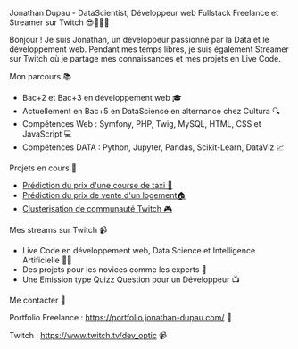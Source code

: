 Jonathan Dupau - DataScientist, Développeur web Fullstack Freelance et Streamer sur Twitch 😎👨‍💻🚀

Bonjour ! 
Je suis Jonathan, un développeur passionné par la Data et le développement web. 
Pendant mes temps libres, je suis également Streamer sur Twitch où je partage mes connaissances et mes projets en Live Code.

Mon parcours 📚
- Bac+2 et Bac+3 en développement web 🎓
- Actuellement en Bac+5 en DataScience en alternance chez Cultura 🔍
- Compétences Web : Symfony, PHP, Twig, MySQL, HTML, CSS et JavaScript 💻
- Compétences DATA : Python, Jupyter, Pandas, Scikit-Learn, DataViz 💹

Projets en cours 🚀
- [Prédiction du prix d'une course de taxi 🚕]([https://mon-site-web.com](https://github.com/Jonathan2433/prediction_taxi_fare))
- [Prédiction du prix de vente d'un logement🏠]([https://mon-site-web.com](https://github.com/Jonathan2433/analyse-valeur-fonciere-2021))
- [Clusterisation de communauté Twitch 🎮]([https://mon-site-web.com](https://github.com/Jonathan2433/twitch_users_map))

Mes streams sur Twitch 📹
- Live Code en développement web, Data Science et Intelligence Artificielle 🚀🤖
- Des projets pour les novices comme les experts 🙌
- Une Emission type Quizz Question pour un Développeur 📺

Me contacter 📩

Portfolio Freelance : https://portfolio.jonathan-dupau.com/ 💼

Twitch : https://www.twitch.tv/dev_optic 📹

